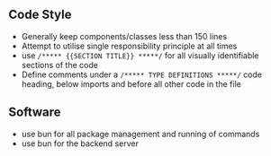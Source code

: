 ## Code Style
- Generally keep components/classes less than 150 lines
- Attempt to utilise single responsibility principle at all times
- use `/***** {{SECTION TITLE}} *****/` for all visually identifiable sections of the code
- Define comments under a `/***** TYPE DEFINITIONS *****/` code heading, below imports and before all other code in the file

## Software
- use bun for all package management and running of commands
- use bun for the backend server